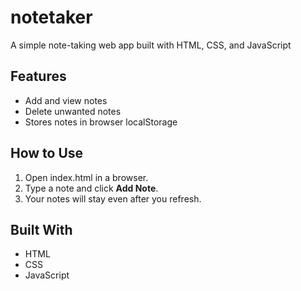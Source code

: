 # notetaker
A simple note-taking web app built with HTML, CSS, and JavaScript

## Features
- Add and view notes
- Delete unwanted notes
- Stores notes in browser localStorage

## How to Use
1. Open index.html in a browser.
2. Type a note and click **Add Note**.
3. Your notes will stay even after you refresh.

## Built With
- HTML
- CSS
- JavaScript
